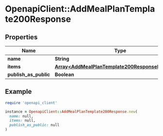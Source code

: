 # OpenapiClient::AddMealPlanTemplate200Response

## Properties

| Name | Type | Description | Notes |
| ---- | ---- | ----------- | ----- |
| **name** | **String** |  |  |
| **items** | [**Array&lt;AddMealPlanTemplate200ResponseItemsInner&gt;**](AddMealPlanTemplate200ResponseItemsInner.md) |  |  |
| **publish_as_public** | **Boolean** |  |  |

## Example

```ruby
require 'openapi_client'

instance = OpenapiClient::AddMealPlanTemplate200Response.new(
  name: null,
  items: null,
  publish_as_public: null
)
```

